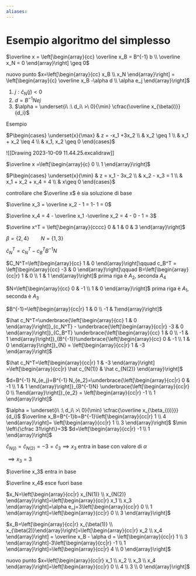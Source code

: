 ```yaml
---
aliases:
---
```

# Esempio algoritmo del simplesso

$\overline x = \left[\begin{array}{cc} \overline x_B = B^{-1} b \\ \overline x_N = 0 \end{array}\right] \geq 0$

nuovo punto $x=\left[\begin{array}{cc} x_B \\ x_N \end{array}\right] = \left[\begin{array}{c} \overline x_B -\alpha d \\ \alpha e_j \end{array}\right]$ 

1. $j : \hat c_N(j) < 0$
2. $d = B^{-1} N ej$
3. $\alpha = \underset{i\ :\ d_i\ >\ 0}{\min} \cfrac{\overline x_{\beta(i)}}{d_i}$

Esempio

$P\begin{cases} \underset{x}{\max} & z = -x_1 +3x_2 \\ & x_2 \geq 1 \\ & x_1 + x_2 \leq 4 \\ & x_1, x_2 \geq 0 \end{cases}$

![[Drawing 2023-10-09 11.44.25.excalidraw]]

$\overline x =\left[\begin{array}{c} 0 \\ 1 \end{array}\right]$

$P\begin{cases} \underset{x}{\min} & z = x_1 - 3x_2 \\ & x_2 - x_3 = 1 \\ & x_1 + x_2 + x_4 = 4 \\ & x\geq 0 \end{cases}$

controllare che $\overline x$ è sia soluzione di base

$\overline x_3 = \overline x_2 - 1 = 1- 1 = 0$

$\overline x_4 = 4 - \overline x_1 -\overline x_2 = 4 - 0 - 1 = 3$

$\overline x^T = \left[\begin{array}{cccc} 0 & 1 & 0 & 3 \end{array}\right]$

$\beta = \{2,4\}\qquad N = \{1,3\}$

$\hat c_N^T = c_N^T - c_B^T B^{-1} N$

$C_N^T=\left[\begin{array}{cc} 1 & 0 \end{array}\right]\qquad c_B^T = \left[\begin{array}{cc} -3 & 0 \end{array}\right]\qquad B=\left[\begin{array}{cc|r}  1 & 0 \\ 1 & 1 \end{array}\right]$ prima riga è $A_2$, seconda $A_4$

$N=\left[\begin{array}{cc} 0 & -1 \\ 1 & 0 \end{array}\right]$ prima riga è $A_1$, seconda è $A_3$

$B^{-1}=\left[\begin{array}{cc|r}  1 & 0 \\ -1 & 1\end{array}\right]$

$\hat c_N^T=\underbrace{\left[\begin{array}{cc} 1 & 0 \end{array}\right]}_{c_N^T} - \underbrace{\left[\begin{array}{cc|r} -3 & 0  \end{array}\right]}_{C_B^T} \underbrace{\left[\begin{array}{cc} 1 & 0 \\ -1 & 1 \end{array}\right]}_{B^{-1}}\underbrace{\left[\begin{array}{cc} 0 & -1 \\ 1 & 0 \end{array}\right]}_{N} = \left[\begin{array}{cc|r} 1 & -3 \end{array}\right]$

$\hat c_N^T=\left[\begin{array}{cc|r}  1 & -3 \end{array}\right] =\left[\begin{array}{cc|r} \hat c_{N(1)} & \hat c_{N(2)} \end{array}\right]$

$d=B^{-1} N_{e_j}=B^{-1} N_{e_2}=\underbrace{\left[\begin{array}{cc|r} 0 & -1 \\ 1 & 1 \end{array}\right]}_{B^{-1}N} \underbrace{\left[\begin{array}{cc|r} 0 \\ 1\end{array}\right]}_{e_2} = \left[\begin{array}{cc|r} -1 \\ 1 \end{array}\right]$

$\alpha = \underset{i\ :\ d_i\ >\ 0}{\min} \cfrac{\overline x_{\beta_{(i)}}}{d_i}$      $\overline x_B=B^{-1}b=B^{-1}\left[\begin{array}{cc|r} 1 \\ 4   \end{array}\right]= \left[\begin{array}{cc|r} 1 \\ 3 \end{array}\right]$
$\min \left\{\cfrac 31\right\}=3$             $d=\left[\begin{array}{cc|r} -1 \\ 1 \end{array}\right]$

$\hat c_{N(j)} = \hat c_{N(2)}=-3=\hat c_3\implies x_3$ entra in base con valore di $\alpha$ 

$\implies x_3 = 3$

$\overline x_3$ entra in base

$\overline x_4$ esce fuori base

$x_N=\left[\begin{array}{cc|r} x_{N(1)} \\ x_{N(2)} \end{array}\right]=\left[\begin{array}{cc|r} x_1 \\ x_3 \end{array}\right]=\alpha e_j=3\left[\begin{array}{cc|r} 0 \\ 1 \end{array}\right]=\left[\begin{array}{cc|r} 0 \\ 3 \end{array}\right]$


$x_B=\left[\begin{array}{cc|r} x_{\beta(1)} \\ x_{\beta(2)}\end{array}\right]=\left[\begin{array}{cc|r} x_2 \\ x_4  \end{array}\right] = \overline x_B - \alpha d = \left[\begin{array}{cc|r} 1 \\ 3 \end{array}\right]-3\left[\begin{array}{cc|r} -1 \\ 1 \end{array}\right]=\left[\begin{array}{cc|r} 4 \\ 0 \end{array}\right]$


nuovo punto $x=\left[\begin{array}{cc|r} x_1 \\ x_2 \\ x_3 \\ x_4 \end{array}\right]=\left[\begin{array}{cc|r} 0 \\ 4 \\ 3 \\ 0 \end{array}\right]$
